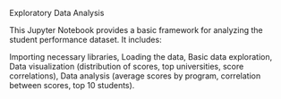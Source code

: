 Exploratory Data Analysis

This Jupyter Notebook provides a basic framework for analyzing the student performance dataset. It includes:

Importing necessary libraries, Loading the data, Basic data exploration, Data visualization (distribution of scores, top universities, score correlations), Data analysis (average scores by program, correlation between scores, top 10 students).
